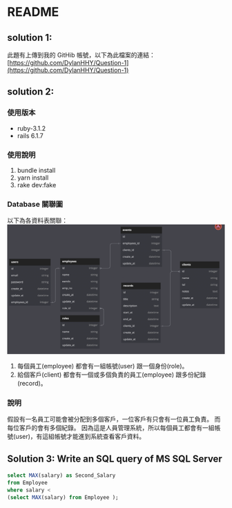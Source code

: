 # README
## solution 1:
此題有上傳到我的 GitHib 帳號，以下為此檔案的連結：
[https://github.com/DylanHHY/Question-1](https://github.com/DylanHHY/Question-1)
## solution 2:
### 使用版本
- ruby-3.1.2
- rails 6.1.7
### 使用說明
1. bundle install
2. yarn install
3. rake dev:fake
### Database 關聯圖 
以下為各資料表關聯：
![資料表關聯圖](%E8%B3%87%E6%96%99%E8%A1%A8%E9%97%9C%E8%81%AF%E5%9C%96.png)
1. 每個員工(employee) 都會有一組帳號(user) 跟一個身份(role)。
2. 給個客戶(client) 都會有一個或多個負責的員工(employee) 跟多份紀錄(record)。
### 說明
假設有一名員工可能會被分配到多個客戶，一位客戶有只會有一位員工負責。
而每位客戶的會有多個紀錄。
因為這是人員管理系統，所以每個員工都會有一組帳號(user)，有這組帳號才能進到系統查看客戶資料。
## Solution 3:  Write an SQL query of MS SQL Server 
```sql
select MAX(salary) as Second_Salary
from Employee
where salary < 
(select MAX(salary) from Employee );
```